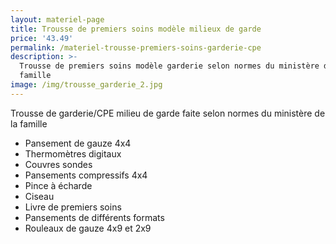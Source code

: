 ```yaml
---
layout: materiel-page
title: Trousse de premiers soins modèle milieux de garde
price: '43.49'
permalink: /materiel-trousse-premiers-soins-garderie-cpe
description: >-
  Trousse de premiers soins modèle garderie selon normes du ministère de la
  famille
image: /img/trousse_garderie_2.jpg
---
```

Trousse de garderie/CPE milieu de garde faite selon normes du ministère de la famille 

* Pansement de gauze 4x4
* Thermomètres digitaux
* Couvres sondes
* Pansements compressifs 4x4
* Pince à écharde
* Ciseau
* Livre de premiers soins 
* Pansements de différents formats
* Rouleaux de gauze 4x9 et 2x9
